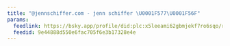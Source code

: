 ```yaml
---
title: "@jennschiffer.com - jenn schiffer \U0001F577️\U0001F56F️"
params:
  feedlink: https://bsky.app/profile/did:plc:x5leeami62gbmjekf7ro6sqo/rss
  feedid: 9e44888d550e6fac705f6e3b17328e4e
---
```

